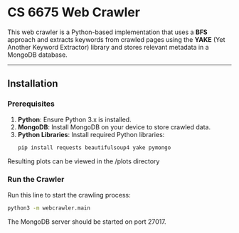 # CS 6675 Web Crawler

This web crawler is a Python-based implementation that uses a **BFS** approach and extracts keywords from crawled pages using the **YAKE** (Yet Another Keyword Extractor) library and stores relevant metadata in a MongoDB database.

---
## Installation

### Prerequisites
1. **Python**: Ensure Python 3.x is installed.
2. **MongoDB**: Install MongoDB on your device to store crawled data.
4. **Python Libraries**:
   Install required Python libraries:
   ```bash
   pip install requests beautifulsoup4 yake pymongo
   ```
Resulting plots can be viewed in the /plots directory  

### Run the Crawler
Run this line to start the crawling process:
```bash
python3 -m webcrawler.main
```
The MongoDB server should be started on port 27017.
